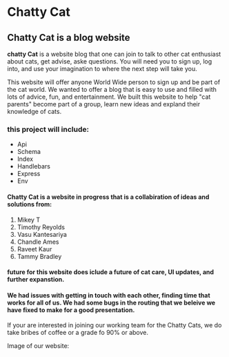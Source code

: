 # Chatty Cat

## Chatty Cat is a blog website

**chatty Cat** is a website blog  that one can join to talk to other cat enthusiast about cats, get advise, aske questions. You will need you to sign up, log into, and use your imagination to where the next step will take you.

This website will offer anyone World Wide person to sign up and be part of the cat world. We wanted to offer a blog that is easy to use and filled with lots of advice, fun, and entertainment. We built this website to help "cat parents" become part of a group, learn new ideas and expland their knowledge of cats. 

### this project will include:

- Api
- Schema
- Index
- Handlebars
- Express
- Env


#### Chatty Cat is a website in progress that is a collabiration of ideas and solutions from:

1. Mikey T
2. Timothy Reyolds
3. Vasu Kantesariya
4. Chandle Ames
5. Raveet Kaur
6. Tammy Bradley

#### future for this website does iclude a future of cat care, UI updates, and further expanstion. 
#### We had issues with getting in touch with each other, finding time that works for all of us.  We had some bugs in the routing that we beleive we have fixed to make for a good presentation.

If your are interested in joining our working team for the 
Chatty Cats, we do take bribes of coffee or a grade fo 90% or above. 

 Image of our website: 
 
 